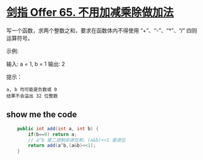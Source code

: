 # [剑指 Offer 65. 不用加减乘除做加法](https://leetcode-cn.com/problems/bu-yong-jia-jian-cheng-chu-zuo-jia-fa-lcof/)

写一个函数，求两个整数之和，要求在函数体内不得使用 “+”、“-”、“*”、“/” 四则运算符号。

 

示例:

输入: a = 1, b = 1
输出: 2

 

提示：

    a, b 均可能是负数或 0
    结果不会溢出 32 位整数

## show me the code

```java
    public int add(int a, int b) {
        if(b==0) return a;
        // a^b 是二进制非进位和，(a&b)<<1 是进位
        return add(a^b,(a&b)<<1);
    }
```

